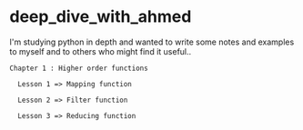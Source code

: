 # deep_dive_with_ahmed
I'm studying python in depth and wanted to write some notes and examples to myself and to others who might find it useful..

    Chapter 1 : Higher order functions

      Lesson 1 => Mapping function

      Lesson 2 => Filter function

      Lesson 3 => Reducing function
